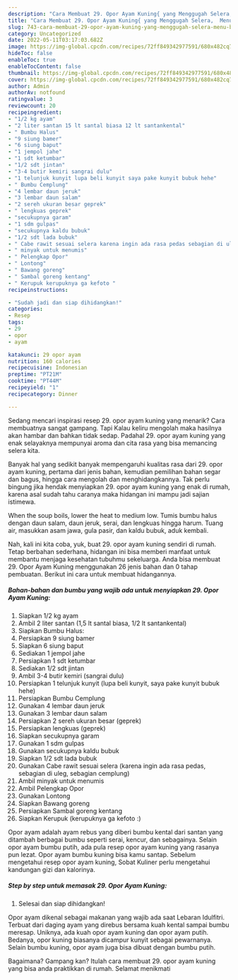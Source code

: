```yaml
---
description: "Cara Membuat 29. Opor Ayam Kuning{ yang Menggugah Selera,  Menu Buat lebaran"
title: "Cara Membuat 29. Opor Ayam Kuning{ yang Menggugah Selera,  Menu Buat lebaran"
slug: 743-cara-membuat-29-opor-ayam-kuning-yang-menggugah-selera-menu-buat-lebaran
category: Uncategorized
date: 2022-05-11T03:17:03.682Z
image: https://img-global.cpcdn.com/recipes/72ff849342977591/680x482cq70/29-opor-ayam-kuning-foto-resep-utama.jpg
hideToc: false
enableToc: true
enableTocContent: false
thumbnail: https://img-global.cpcdn.com/recipes/72ff849342977591/680x482cq70/29-opor-ayam-kuning-foto-resep-utama.jpg
cover: https://img-global.cpcdn.com/recipes/72ff849342977591/680x482cq70/29-opor-ayam-kuning-foto-resep-utama.jpg
author: Admin
authorAv: notfound
ratingvalue: 3
reviewcount: 20
recipeingredient:
- "1/2 kg ayam"
- "2 liter santan 15 lt santal biasa 12 lt santankental"
- " Bumbu Halus"
- "9 siung bamer"
- "6 siung baput"
- "1 jempol jahe"
- "1 sdt ketumbar"
- "1/2 sdt jintan"
- "3-4 butir kemiri sangrai dulu"
- "1 telunjuk kunyit lupa beli kunyit saya pake kunyit bubuk hehe"
- " Bumbu Cemplung"
- "4 lembar daun jeruk"
- "3 lembar daun salam"
- "2 sereh ukuran besar geprek"
- " lengkuas geprek"
- "secukupnya garam"
- "1 sdm gulpas"
- "secukupnya kaldu bubuk"
- "1/2 sdt lada bubuk"
- " Cabe rawit sesuai selera karena ingin ada rasa pedas sebagian di uleg sebagian cemplung"
- " minyak untuk menumis"
- " Pelengkap Opor"
- " Lontong"
- " Bawang goreng"
- " Sambal goreng kentang"
- " Kerupuk kerupuknya ga kefoto "
recipeinstructions:

- "Sudah jadi dan siap dihidangkan!"
categories:
- Resep
tags:
- 29
- opor
- ayam

katakunci: 29 opor ayam 
nutrition: 160 calories
recipecuisine: Indonesian
preptime: "PT21M"
cooktime: "PT44M"
recipeyield: "1"
recipecategory: Dinner

---
```



Sedang mencari inspirasi resep 29. opor ayam kuning yang menarik? Cara membuatnya sangat gampang. Tapi Kalau keliru mengolah maka hasilnya akan hambar dan bahkan tidak sedap. Padahal 29. opor ayam kuning yang enak selayaknya mempunyai aroma dan cita rasa yang bisa memancing selera kita.


Banyak hal yang sedikit banyak mempengaruhi kualitas rasa dari 29. opor ayam kuning, pertama dari jenis bahan, kemudian pemilihan bahan segar dan bagus, hingga cara mengolah dan menghidangkannya. Tak perlu bingung jika hendak menyiapkan 29. opor ayam kuning yang enak di rumah, karena asal sudah tahu caranya maka hidangan ini mampu jadi sajian istimewa.

When the soup boils, lower the heat to medium low. Tumis bumbu halus dengan daun salam, daun jeruk, serai, dan lengkuas hingga harum. Tuang air, masukkan asam jawa, gula pasir, dan kaldu bubuk, aduk kembali.


Nah, kali ini kita coba, yuk, buat 29. opor ayam kuning sendiri di rumah. Tetap berbahan sederhana, hidangan ini bisa memberi manfaat untuk membantu menjaga kesehatan tubuhmu sekeluarga. Anda bisa membuat 29. Opor Ayam Kuning menggunakan 26 jenis bahan dan 0 tahap pembuatan. Berikut ini cara untuk membuat hidangannya.

<!--inarticleads1-->

##### Bahan-bahan dan bumbu yang wajib ada untuk menyiapkan 29. Opor Ayam Kuning:

1. Siapkan 1/2 kg ayam
1. Ambil 2 liter santan (1,5 lt santal biasa, 1/2 lt santankental)
1. Siapkan  Bumbu Halus:
1. Persiapkan 9 siung bamer
1. Siapkan 6 siung baput
1. Sediakan 1 jempol jahe
1. Persiapkan 1 sdt ketumbar
1. Sediakan 1/2 sdt jintan
1. Ambil 3-4 butir kemiri (sangrai dulu)
1. Persiapkan 1 telunjuk kunyit (lupa beli kunyit, saya pake kunyit bubuk hehe)
1. Persiapkan  Bumbu Cemplung
1. Gunakan 4 lembar daun jeruk
1. Gunakan 3 lembar daun salam
1. Persiapkan 2 sereh ukuran besar (geprek)
1. Persiapkan  lengkuas (geprek)
1. Siapkan secukupnya garam
1. Gunakan 1 sdm gulpas
1. Gunakan secukupnya kaldu bubuk
1. Siapkan 1/2 sdt lada bubuk
1. Gunakan  Cabe rawit sesuai selera (karena ingin ada rasa pedas, sebagian di uleg, sebagian cemplung)
1. Ambil  minyak untuk menumis
1. Ambil  Pelengkap Opor
1. Gunakan  Lontong
1. Siapkan  Bawang goreng
1. Persiapkan  Sambal goreng kentang
1. Siapkan  Kerupuk (kerupuknya ga kefoto :)


Opor ayam adalah ayam rebus yang diberi bumbu kental dari santan yang ditambah berbagai bumbu seperti serai, kencur, dan sebagainya. Selain opor ayam bumbu putih, ada pula resep opor ayam kuning yang rasanya pun lezat. Opor ayam bumbu kuning bisa kamu santap. Sebelum mengetahui resep opor ayam kuning, Sobat Kuliner perlu mengetahui kandungan gizi dan kalorinya. 

<!--inarticleads2-->

##### Step by step untuk memasak 29. Opor Ayam Kuning:


1. Selesai dan siap dihidangkan!

Opor ayam dikenal sebagai makanan yang wajib ada saat Lebaran Idulfitri. Terbuat dari daging ayam yang direbus bersama kuah kental sampai bumbu meresap. Uniknya, ada kuah opor ayam kuning dan opor ayam putih. Bedanya, opor kuning biasanya dicampur kunyit sebagai pewarnanya. Selain bumbu kuning, opor ayam juga bisa dibuat dengan bumbu putih. 

Bagaimana? Gampang kan? Itulah cara membuat 29. opor ayam kuning yang bisa anda praktikkan di rumah. Selamat menikmati
